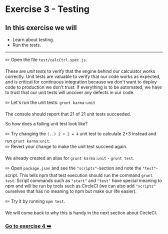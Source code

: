 # Exercise 3 - Testing

## In this exercise we will
* Learn about testing.
* Run the tests.

<hr />

:pencil2: Open the file `test/calcCtrl.spec.js`.

These are _unit tests_ to verify that the engine behind our calculator works correctly.
Unit tests are valuable to verify that our code works as expected, and is critical for continuous integration because we don't want to deploy code to production we don't trust.
If everything is to be automated, we have to trust that our unit tests will uncover any defects in our code.

:pencil2: Let's run the unit tests: `grunt karma:unit`

The console should report that 21 of 21 unit tests succeeded.

So how does a failing unit test look like?

:pencil2: Try changing the `(..) 2 + 2 = 4` unit test to calculate 2+3 instead and run `grunt karma:unit`.  
:pencil2: Revert your change to make the unit test succeed again.

We already created an alias for `grunt karma:unit` - `grunt test`.

:pencil2: Open `package.json` and see the `"scripts"`-section and note the `"test"`-script. This tells npm that test execution should run the command `grunt test`. Script commands such as `"start"` and `"test"` have special meaning to npm and will be run by tools such as CircleCI (we can also add `"scripts"` ourselves that has no meaning to npm but make our life easier).

:pencil2: Try it by running `npm test`.

We will come back to why this is handy in the next section about CircleCI.

### [Go to exercise 4 :arrow_right:](./exercise-4.md)
